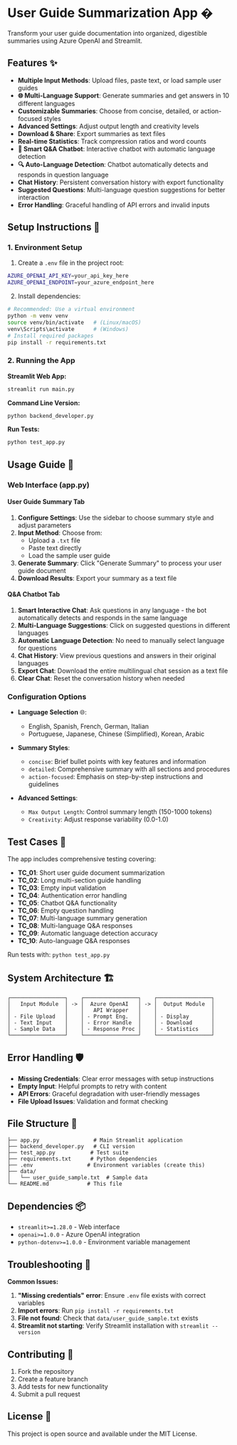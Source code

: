 # User Guide Summarization App �

Transform your user guide documentation into organized, digestible summaries using Azure OpenAI and Streamlit.

## Features ✨

- **Multiple Input Methods**: Upload files, paste text, or load sample user guides
- **🌐 Multi-Language Support**: Generate summaries and get answers in 10 different languages
- **Customizable Summaries**: Choose from concise, detailed, or action-focused styles
- **Advanced Settings**: Adjust output length and creativity levels
- **Download & Share**: Export summaries as text files
- **Real-time Statistics**: Track compression ratios and word counts
- **🤖 Smart Q&A Chatbot**: Interactive chatbot with automatic language detection
- **🔍 Auto-Language Detection**: Chatbot automatically detects and responds in question language
- **Chat History**: Persistent conversation history with export functionality
- **Suggested Questions**: Multi-language question suggestions for better interaction
- **Error Handling**: Graceful handling of API errors and invalid inputs

## Setup Instructions 🚀

### 1. Environment Setup

1. Create a `.env` file in the project root:

```bash
AZURE_OPENAI_API_KEY=your_api_key_here
AZURE_OPENAI_ENDPOINT=your_azure_endpoint_here
```

2. Install dependencies:

```bash
# Recommended: Use a virtual environment
python -m venv venv
source venv/bin/activate   # (Linux/macOS)
venv\Scripts\activate      # (Windows)
# Install required packages
pip install -r requirements.txt
```

### 2. Running the App

**Streamlit Web App:**

```bash
streamlit run main.py
```

**Command Line Version:**

```bash
python backend_developer.py
```

**Run Tests:**

```bash
python test_app.py
```

## Usage Guide 📖

### Web Interface (app.py)

#### User Guide Summary Tab

1. **Configure Settings**: Use the sidebar to choose summary style and adjust parameters
2. **Input Method**: Choose from:
   - Upload a `.txt` file
   - Paste text directly
   - Load the sample user guide
3. **Generate Summary**: Click "Generate Summary" to process your user guide document
4. **Download Results**: Export your summary as a text file

#### Q&A Chatbot Tab

1. **Smart Interactive Chat**: Ask questions in any language - the bot automatically detects and responds in the same language
2. **Multi-Language Suggestions**: Click on suggested questions in different languages
3. **Automatic Language Detection**: No need to manually select language for questions
4. **Chat History**: View previous questions and answers in their original languages
5. **Export Chat**: Download the entire multilingual chat session as a text file
6. **Clear Chat**: Reset the conversation history when needed

### Configuration Options

- **Language Selection** 🌐:

  - English, Spanish, French, German, Italian
  - Portuguese, Japanese, Chinese (Simplified), Korean, Arabic

- **Summary Styles**:

  - `concise`: Brief bullet points with key features and information
  - `detailed`: Comprehensive summary with all sections and procedures
  - `action-focused`: Emphasis on step-by-step instructions and guidelines

- **Advanced Settings**:
  - `Max Output Length`: Control summary length (150-1000 tokens)
  - `Creativity`: Adjust response variability (0.0-1.0)

## Test Cases 🧪

The app includes comprehensive testing covering:

- **TC_01**: Short user guide document summarization
- **TC_02**: Long multi-section guide handling
- **TC_03**: Empty input validation
- **TC_04**: Authentication error handling
- **TC_05**: Chatbot Q&A functionality
- **TC_06**: Empty question handling
- **TC_07**: Multi-language summary generation
- **TC_08**: Multi-language Q&A responses
- **TC_09**: Automatic language detection accuracy
- **TC_10**: Auto-language Q&A responses

Run tests with: `python test_app.py`

## System Architecture 🏗️

```
┌─────────────────┐    ┌─────────────────┐    ┌─────────────────┐
│   Input Module  │ -> │  Azure OpenAI   │ -> │  Output Module  │
│                 │    │   API Wrapper   │    │                 │
│ - File Upload   │    │ - Prompt Eng.   │    │ - Display       │
│ - Text Input    │    │ - Error Handle  │    │ - Download      │
│ - Sample Data   │    │ - Response Proc │    │ - Statistics    │
└─────────────────┘    └─────────────────┘    └─────────────────┘
```

## Error Handling 🛡️

- **Missing Credentials**: Clear error messages with setup instructions
- **Empty Input**: Helpful prompts to retry with content
- **API Errors**: Graceful degradation with user-friendly messages
- **File Upload Issues**: Validation and format checking

## File Structure 📁

```
├── app.py                 # Main Streamlit application
├── backend_developer.py   # CLI version
├── test_app.py           # Test suite
├── requirements.txt      # Python dependencies
├── .env                 # Environment variables (create this)
├── data/
│   └── user_guide_sample.txt  # Sample data
└── README.md            # This file
```

## Dependencies 📦

- `streamlit>=1.28.0` - Web interface
- `openai>=1.0.0` - Azure OpenAI integration
- `python-dotenv>=1.0.0` - Environment variable management

## Troubleshooting 🔧

**Common Issues:**

1. **"Missing credentials" error**: Ensure `.env` file exists with correct variables
2. **Import errors**: Run `pip install -r requirements.txt`
3. **File not found**: Check that `data/user_guide_sample.txt` exists
4. **Streamlit not starting**: Verify Streamlit installation with `streamlit --version`

## Contributing 🤝

1. Fork the repository
2. Create a feature branch
3. Add tests for new functionality
4. Submit a pull request

## License 📄

This project is open source and available under the MIT License.
